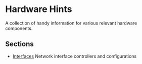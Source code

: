 # Hardware Hints #
A collection of handy information for various relevant hardware components.

## Sections ##
- [Interfaces](https://github.com/mtompkins/hardware-hints/tree/master/hardware-hints) Network interface controllers and configurations
